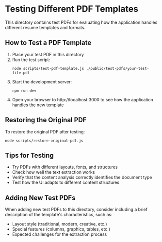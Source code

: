 # Testing Different PDF Templates

This directory contains test PDFs for evaluating how the application handles different resume templates and formats.

## How to Test a PDF Template

1. Place your test PDF in this directory
2. Run the test script:
   ```
   node scripts/test-pdf-template.js ./public/test-pdfs/your-test-file.pdf
   ```
3. Start the development server:
   ```
   npm run dev
   ```
4. Open your browser to http://localhost:3000 to see how the application handles the new template

## Restoring the Original PDF

To restore the original PDF after testing:

```
node scripts/restore-original-pdf.js
```

## Tips for Testing

- Try PDFs with different layouts, fonts, and structures
- Check how well the text extraction works
- Verify that the content analysis correctly identifies the document type
- Test how the UI adapts to different content structures

## Adding New Test PDFs

When adding new test PDFs to this directory, consider including a brief description of the template's characteristics, such as:

- Layout style (traditional, modern, creative, etc.)
- Special features (columns, graphics, tables, etc.)
- Expected challenges for the extraction process
